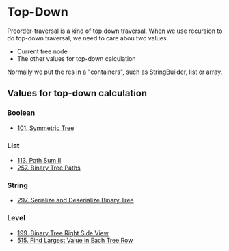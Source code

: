 # Top-Down

Preorder-traversal is a kind of top down traversal. When we use recursion to do top-down traversal, we need to care abou two values

* Current tree node
* The other values for top-down calculation

Normally we put the res in a "containers", such as StringBuilder, list or array.


## Values for top-down calculation

### Boolean
* [101. Symmetric Tree]()

### List
* [113. Path Sum II]()
* [257. Binary Tree Paths]()

### String
* [297. Serialize and Deserialize Binary Tree]()

### Level
* [199. Binary Tree Right Side View]()
* [515. Find Largest Value in Each Tree Row]()